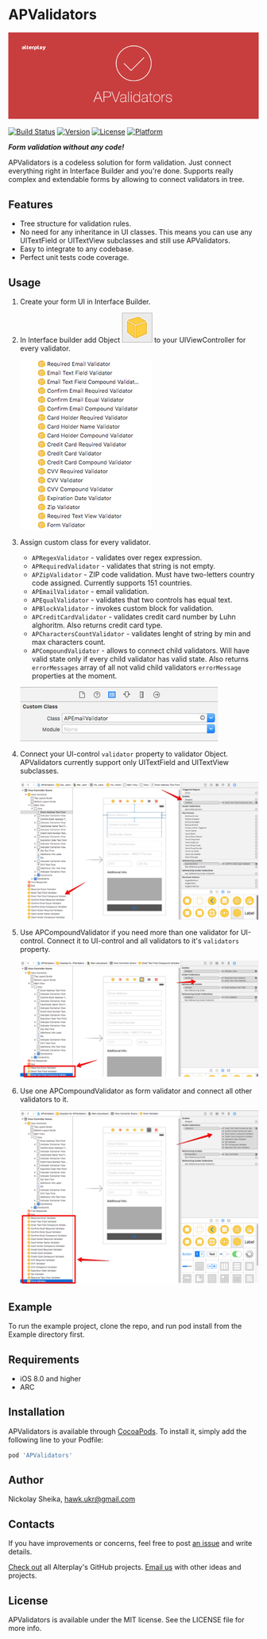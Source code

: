 # APValidators

![APValidators](/images/apvalidators_cover.png)

[![Build Status](https://www.bitrise.io/app/c310b69440b5dc74.svg?token=MYgb5mr11INehfMT5USCTg&branch=master)](https://www.bitrise.io/app/c310b69440b5dc74)
[![Version](https://img.shields.io/cocoapods/v/APValidators.svg?style=flat)](http://cocoapods.org/pods/APValidators)
[![License](https://img.shields.io/cocoapods/l/APValidators.svg?style=flat)](http://cocoapods.org/pods/APValidators)
[![Platform](https://img.shields.io/cocoapods/p/APValidators.svg?style=flat)](http://cocoapods.org/pods/APValidators)

***Form validation without any code!***

APValidators is a codeless solution for form validation. Just connect everything right in Interface Builder and you're done. Supports really complex and extendable forms by allowing to connect validators in tree.

## Features
* Tree structure for validation rules. 
* No need for any inheritance in UI classes. This means you can use any UITextField or UITextView subclasses and still use APValidators.
* Easy to integrate to any codebase. 
* Perfect unit tests code coverage.

## Usage

1. Create your form UI in Interface Builder.
2. In Interface builder add Object ![Object](/images//ib-object.png) to your UIViewController for every validator. 

    ![Validators](/images/validators.png)
3. Assign custom class for every validator. 

    * `APRegexValidator` - validates over regex expression.
    * `APRequiredValidator` - validates that string is not empty.
    * `APZipValidator` - ZIP code validation. Must have two-letters country code assigned. Currently supports 151 countries.
    * `APEmailValidator` - email validation.
    * `APEqualValidator` - validates that two controls has equal text.
    * `APBlockValidator` - invokes custom block for validation.
    * `APCreditCardValidator` - validates credit card number by Luhn alghoritm. Also returns credit card type.
    * `APCharactersCountValidator` - validates lenght of string by min and max characters count. 
    * `APCompoundValidator` - allows to connect child validators. Will have valid state only if every child validator has valid state. Also returns `errorMessages` array of all not valid child validators `errorMessage` properties at the moment. 

    ![Assign subclass](/images/assign-class.png)
4. Connect your UI-control `validator` property to validator Object. APValidators currently support only UITextField and UITextView subclasses. 

    ![Connect validator](/images/connect-validator.png)
5. Use APCompoundValidator if you need more than one validator for UI-control. Connect it to UI-control and all validators to it's `validators` property. 

    ![Compound validator](/images/compound-validator.png)
6. Use one APCompoundValidator as form validator and connect all other validators to it. 

    ![Form validator](/images/form-validator.png)

## Example

To run the example project, clone the repo, and run pod install from the Example directory first.

## Requirements

- iOS 8.0 and higher
- ARC

## Installation

APValidators is available through [CocoaPods](http://cocoapods.org). To install
it, simply add the following line to your Podfile:

```ruby
pod 'APValidators'
```

## Author

Nickolay Sheika, hawk.ukr@gmail.com

## Contacts

If you have improvements or concerns, feel free to post [an issue](https://github.com/Alterplay/APAddressBook/issues) and write details.

[Check out](https://github.com/Alterplay) all Alterplay's GitHub projects.
[Email us](mailto:hello@alterplay.com?subject=From%20GitHub%20APValidators) with other ideas and projects.

## License

APValidators is available under the MIT license. See the LICENSE file for more info.
